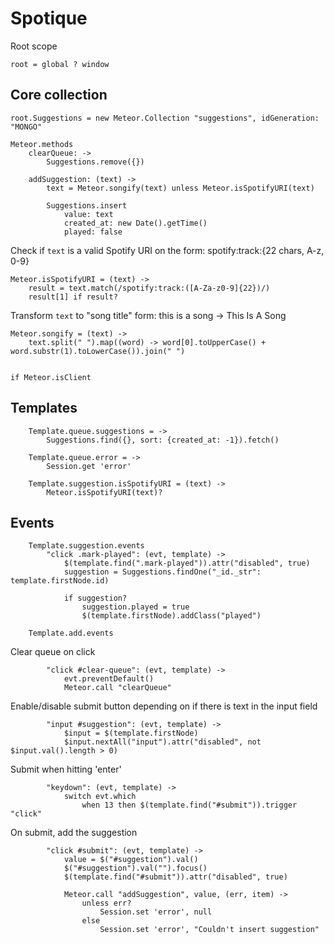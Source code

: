 # Spotique

Root scope

	root = global ? window

## Core collection

	root.Suggestions = new Meteor.Collection "suggestions", idGeneration: "MONGO"

	Meteor.methods
		clearQueue: ->
			Suggestions.remove({})

		addSuggestion: (text) ->
			text = Meteor.songify(text) unless Meteor.isSpotifyURI(text)

			Suggestions.insert
				value: text
				created_at: new Date().getTime()
				played: false

Check if `text` is a valid Spotify URI on
the form: spotify:track:{22 chars, A-z, 0-9}

	Meteor.isSpotifyURI = (text) ->
		result = text.match(/spotify:track:([A-Za-z0-9]{22})/)
		result[1] if result?

Transform `text` to "song title" form: this is a song -> This Is A Song

	Meteor.songify = (text) ->
		text.split(" ").map((word) -> word[0].toUpperCase() + word.substr(1).toLowerCase()).join(" ")


	if Meteor.isClient

## Templates

		Template.queue.suggestions = ->
			Suggestions.find({}, sort: {created_at: -1}).fetch()

		Template.queue.error = ->
			Session.get 'error'

		Template.suggestion.isSpotifyURI = (text) ->
			Meteor.isSpotifyURI(text)?

## Events

		Template.suggestion.events
			"click .mark-played": (evt, template) ->
				$(template.find(".mark-played")).attr("disabled", true)
				suggestion = Suggestions.findOne("_id._str": template.firstNode.id)

				if suggestion?
					suggestion.played = true
					$(template.firstNode).addClass("played")

		Template.add.events

Clear queue on click

			"click #clear-queue": (evt, template) ->
				evt.preventDefault()
				Meteor.call "clearQueue"

Enable/disable submit button depending on if there is text in the input field

			"input #suggestion": (evt, template) ->
				$input = $(template.firstNode)
				$input.nextAll("input").attr("disabled", not $input.val().length > 0)

Submit when hitting 'enter'

			"keydown": (evt, template) ->
				switch evt.which
					when 13 then $(template.find("#submit")).trigger "click"

On submit, add the suggestion

			"click #submit": (evt, template) ->
				value = $("#suggestion").val()
				$("#suggestion").val("").focus()
				$(template.find("#submit")).attr("disabled", true)

				Meteor.call "addSuggestion", value, (err, item) ->
					unless err?
						Session.set 'error', null
					else
						Session.set 'error', "Couldn't insert suggestion"

